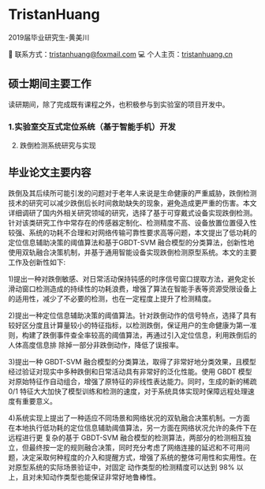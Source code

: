 # TristanHuang
2019届毕业研究生-黄美川

:e-mail: 联系方式：[tristanhuang@foxmail.com](mailto:tristanhuang@foxmail.com)
:computer: 个人主页：[tristanhuang.cn](http://tristanhuang.cn)


## 硕士期间主要工作
读研期间，除了完成既有课程之外，也积极参与到实验室的项目开发中。

### 1.实验室交互式定位系统（基于智能手机）开发
2. 跌倒检测系统研究与实现

## 

## 毕业论文主要内容

跌倒及其后续所可能引发的问题对于老年人来说是生命健康的严重威胁，跌倒检测技术的研究可以减少跌倒后长时间救助缺失的现象，避免造成更严重的伤害。本文详细调研了国内外相关研究领域的研究，选择了基于可穿戴式设备实现跌倒检测。针对该类研究工作中常存在的传感器定制化、检测精度不高、设备放置位置侵入性较强、系统的功耗不合理和对网络传输可靠性要求高等问题，本文提出了低功耗的定位信息辅助决策的阈值算法和基于GBDT-SVM 融合模型的分类算法，创新性地使用双轨融合决策机制，并基于通用智能设备实现跌倒检测原型系统。本文的主要工作及创新性如下:

1)提出一种对跌倒敏感、对日常活动保持钝感的时序信号窗口提取方法，避免定长滑动窗口检测造成的持续性的功耗浪费，增强了算法在智能手表等资源受限设备上的适用性，减少了不必要的检测，也在一定程度上提升了检测精度。


2)提出一种定位信息辅助决策的阈值算法。针对跌倒动作的信号特点，选择了具有较好区分度且计算量较小的特征指标，以检测跌倒，保证用户的生命健康为第一准则，构建了跌倒事件查全率较高的阈值算法，再通过引入定位信息，利用跌倒后的人体高度信息排 除掉一部分非跌倒动作，降低了误报率。

3)提出一种 GBDT-SVM 融合模型的分类算法，取得了非常好地分类效果，且模型经过验证对现实中多种跌倒和日常活动具有非常好的泛化性能。使用 GBDT 模型对原始特征作自动组合，增强了原特征的非线性表达能力。同时，生成的新的稀疏 0/1 特征大大加快了模型训练和检测的速度，对于系统具体实现时保障远程处理速度有重要意义。

4)系统实现上提出了一种适应不同场景和网络状况的双轨融合决策机制。一方面在本地执行低功耗的定位信息辅助阈值算法，另一方面在网络状况允许的条件下在远程进行更 复杂的基于 GBDT-SVM 融合模型的检测算法，两部分的检测相互独立，但最终按一定的规则融合决策，同时充分考虑了网络连接的延迟和不可用问题，决定采取何种程度的介入和提醒方式，增强了系统的整体可用性和实用性。在对原型系统的实际场景验证中，对固定 动作类型的检测精度可以达到 98% 以上，且对未知动作类型也能保证非常好地鲁棒性。